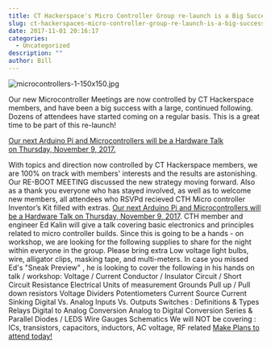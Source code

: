 ```yaml
---
title: CT Hackerspace's Micro Controller Group re-launch is a Big Success!
slug: ct-hackerspaces-micro-controller-group-re-launch-is-a-big-success
date: 2017-11-01 20:16:17
categories:
  - Uncategorized
description: ""
author: Bill
---
```


![microcontrollers-1-150x150.jpg](/uploads/2017/10/microcontrollers-1-150x150.jpg)

Our new Microcontroller Meetings are now controlled by CT Hackerspace members, and have been a big success with a large, continued following. Dozens of attendees have started coming on a regular basis. This is a great time to be part of this re-launch!

[Our next Arduino Pi and Microcontrollers will be a Hardware Talk on Thursday, November 9, 2017.](https://www.meetup.com/CT-Hackerspace/events/244343952/)

With topics and direction now controlled by CT Hackerspace members, we are 100% on track with members' interests and the results are astonishing. Our RE-BOOT MEETING discussed the new strategy moving forward. Also as a thank you everyone who has stayed involved, as well as to welcome new members, all attendees who RSVPd recieved CTH Micro controller Inventor’s Kit filled with extras. [Our next Arduino Pi and Microcontrollers will be a Hardware Talk on Thursday, November 9, 2017](https://www.meetup.com/CT-Hackerspace/events/244343952/). CTH member and engineer Ed Kalin will give a talk covering basic electronics and principles related to micro controller builds. Since this is going to be a hands - on workshop, we are looking for the following supplies to share for the night within everyone in the group. Please bring extra Low voltage light bulbs, wire, alligator clips, masking tape, and multi-meters. In case you missed Ed's "Sneak Preview" , he is looking to cover the following in his hands on talk / workshop: Voltage / Current Conductor / Insulator Circuit / Short Circuit Resistance Electrical Units of measurement Grounds Pull up / Pull down resistors Voltage Dividers Potentiometers Current Source Current Sinking Digital Vs. Analog Inputs Vs. Outputs Switches : Definitions & Types Relays Digital to Analog Conversion Analog to Digital Conversion Series & Parallel Diodes / LEDS Wire Gauges Schematics We will NOT be covering : ICs, transistors, capacitors, inductors, AC voltage, RF related [Make Plans to attend today!](https://www.meetup.com/CT-Hackerspace/events/244343952/)
